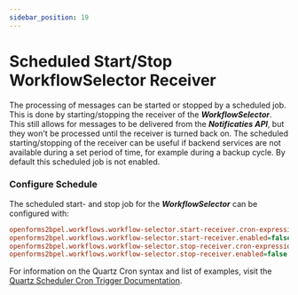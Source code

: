 ```yaml
---
sidebar_position: 19
---
```


# Scheduled Start/Stop WorkflowSelector Receiver
The processing of messages can be started or stopped by a scheduled job. This is done by starting/stopping the receiver of the **_WorkflowSelector_**. This still allows for messages to be delivered from the **_Notificaties API_**, but they won't be processed until the receiver is turned back on. The scheduled starting/stopping of the receiver can be useful if backend services are not available during a set period of time, for example during a backup cycle. By default this scheduled job is not enabled.

### Configure Schedule
The scheduled start- and stop job for the **_WorkflowSelector_** can be configured with:
```ini
openforms2bpel.workflows.workflow-selector.start-receiver.cron-expression=0 * 5 * * ?
openforms2bpel.workflows.workflow-selector.start-receiver.enabled=false
openforms2bpel.workflows.workflow-selector.stop-receiver.cron-expression=0 * 0 * * ?
openforms2bpel.workflows.workflow-selector.stop-receiver.enabled=false
```

For information on the Quartz Cron syntax and list of examples, visit the [Quartz Scheduler Cron Trigger Documentation](https://www.quartz-scheduler.org/documentation/quartz-2.3.0/tutorials/crontrigger.html).